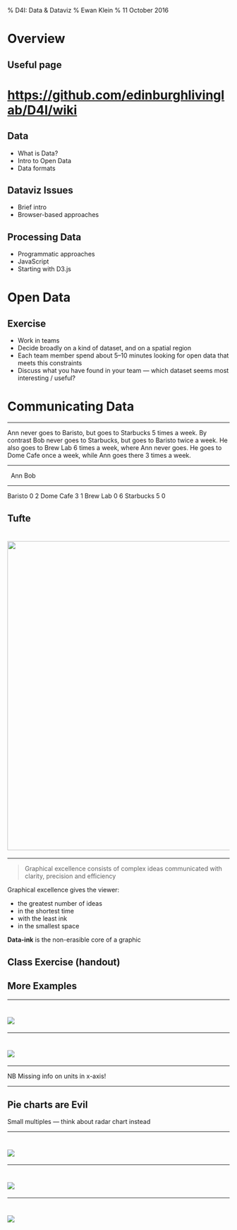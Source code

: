 % D4I: Data &amp; Dataviz
% Ewan Klein
% 11 October 2016

# Overview

## Useful page

<h1><a href="https://github.com/edinburghlivinglab/D4I/wiki">https://github.com/edinburghlivinglab/D4I/wiki</a>
</h1>

## Data

* What is Data?
* Intro to Open Data
* Data formats

## Dataviz Issues

* Brief intro
* Browser-based approaches

## Processing Data

* Programmatic approaches
* JavaScript
* Starting with D3.js



# Open Data 

## Exercise

* Work in teams
* Decide broadly on a kind of dataset, and on a spatial region
* Each team member spend about 5&ndash;10 minutes looking for open data that meets this constraints
* Discuss what you have found in your team &mdash; which dataset seems most interesting / useful?


# Communicating Data

---

Ann never goes to Baristo, but goes to Starbucks 5 times a week. By contrast Bob never goes to Starbucks, but goes to Baristo twice a week. He also goes to Brew Lab 6 times a week, where Ann never goes. He goes to Dome Cafe once a week, while Ann goes there 3 times a week.

--- 

 &nbsp;        Ann     Bob
----------    ----    ----
Baristo          0       2
Dome Cafe        3       1
Brew Lab         0       6
Starbucks        5       0

## Tufte

<h1><img src="https://edinburghlivinglab.github.io/dds/images/tufte.jpg" style="width: 700px;"></h1>

---


> Graphical excellence consists of complex ideas communicated with clarity, precision and efficiency

Graphical excellence gives the viewer:

* the greatest number of ideas
* in the shortest time
* with the least ink
* in the smallest space

**Data-ink** is the non-erasible core of a graphic

## Class Exercise (handout)

## More Examples

---

<h1><img src="https://edinburghlivinglab.github.io/D4I/assets/chart2.png"></h1>

---

<h1><img src="https://edinburghlivinglab.github.io/D4I/assets/chart1.png"></h1>

---

NB Missing info on units in x-axis!

---

## Pie charts are Evil

Small multiples &mdash; think about radar chart instead

---

<h1><img src="https://edinburghlivinglab.github.io/D4I/assets/chart.png"></h1>

---

<h1><img src="https://edinburghlivinglab.github.io/D4I/assets/pie1.png"></h1>

---

<h1><img src="https://edinburghlivinglab.github.io/D4I/assets/pie2.png"></h1>










